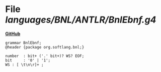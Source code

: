 # File _languages/BNL/ANTLR/BnlEbnf.g4_
**[GitHub](https://github.com/softlang/yas/blob/master/languages/BNL/ANTLR/BnlEbnf.g4)**
```
grammar BnlEbnf;
@header {package org.softlang.bnl;}

number 	: bit+ ('.' bit+)? WS? EOF;
bit 	: '0' | '1';
WS : [ \t\n\r]+ ;
```
